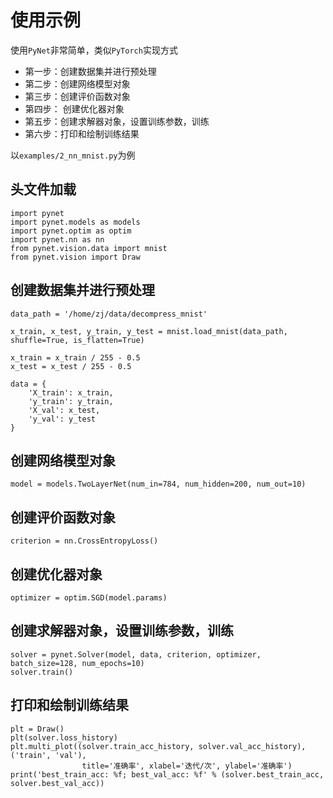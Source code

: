 
# 使用示例

使用`PyNet`非常简单，类似`PyTorch`实现方式

* 第一步：创建数据集并进行预处理
* 第二步：创建网络模型对象
* 第三步：创建评价函数对象
* 第四步： 创建优化器对象
* 第五步：创建求解器对象，设置训练参数，训练
* 第六步：打印和绘制训练结果

以`examples/2_nn_mnist.py`为例

## 头文件加载

```
import pynet
import pynet.models as models
import pynet.optim as optim
import pynet.nn as nn
from pynet.vision.data import mnist
from pynet.vision import Draw
```

## 创建数据集并进行预处理

```
data_path = '/home/zj/data/decompress_mnist'

x_train, x_test, y_train, y_test = mnist.load_mnist(data_path, shuffle=True, is_flatten=True)

x_train = x_train / 255 - 0.5
x_test = x_test / 255 - 0.5

data = {
    'X_train': x_train,
    'y_train': y_train,
    'X_val': x_test,
    'y_val': y_test
}
```

## 创建网络模型对象

```
model = models.TwoLayerNet(num_in=784, num_hidden=200, num_out=10)
```

## 创建评价函数对象

```
criterion = nn.CrossEntropyLoss()
```

## 创建优化器对象

```
optimizer = optim.SGD(model.params)
```

## 创建求解器对象，设置训练参数，训练

```
solver = pynet.Solver(model, data, criterion, optimizer, batch_size=128, num_epochs=10)
solver.train()
```

## 打印和绘制训练结果

```
plt = Draw()
plt(solver.loss_history)
plt.multi_plot((solver.train_acc_history, solver.val_acc_history), ('train', 'val'),
                title='准确率', xlabel='迭代/次', ylabel='准确率')
print('best_train_acc: %f; best_val_acc: %f' % (solver.best_train_acc, solver.best_val_acc))
```